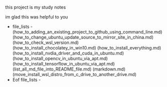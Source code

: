 this project is my study notes

im glad this was helpful to you

 - file_lists -
(how_to_adding_an_existing_project_to_github_using_command_line.md)
(how_to_change_ubuntu_update_source_to_mirror_site_in_china.md)
(how_to_check_wsl_version.md)
(how_to_install_chocolatey_in_win10.md)
(how_to_install_everything.md)
(how_to_install_nvdia_driver_and_cuda_in_ubuntu.md)
(how_to_install_opencv_in_ubuntu_via_apt.md)
(how_to_install_tensorflow_in_ubuntu_via_apt.md)
(list_all_md_file_into_README_file.md)
(markdown.md)
(move_install_wsl_distro_from_c_drive_to_another_drive.md)
 - Eof file_lists -
